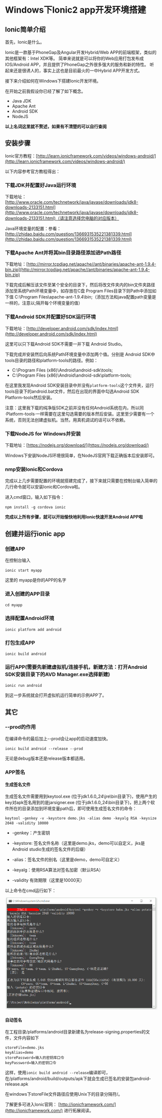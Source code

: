 # Windows下Ionic2 app开发环境搭建

## Ionic简单介绍

首先，Ionic是什么。

Ionic是一款基于PhoneGap及Angular开发Hybrid/Web APP的前端框架，类似的其他框架有：Intel XDK等。
简单来说就是可以将你的Web应用打包发布成IOS/Android APP，并且提供了PhoneGap之外很多强大的服务和新的特性。
听起来还是很诱人的，事实上这也是目前最火的一中Hybrid APP开发方式。

接下来介绍如何在Windows下搭建Ionic开发环境。

在开始之前我假设你已经了解了如下概念。

- Java JDK 
- Apache Ant
- Android SDK
- NodeJS

**以上名词这里就不赘述，如果有不清楚的可以自行查阅**

## 安装步骤

Ionic官方教程：[http://learn.ionicframework.com/videos/windows-android/](http://learn.ionicframework.com/videos/windows-android/)

以下内容参考官方教程得出：

### 下载JDK并配置好Java运行环境

下载地址：[http://www.oracle.com/technetwork/java/javase/downloads/jdk8-downloads-2133151.html](http://www.oracle.com/technetwork/java/javase/downloads/jdk8-downloads-2133151.html)（请注意选择您电脑的对应版本）

Java环境变量的配置：参看：[http://zhidao.baidu.com/question/1366931535221381339.html](http://zhidao.baidu.com/question/1366931535221381339.html)

### 下载Apache Ant并将其bin目录路径添加进Path路径

下载地址：[http://mirror.tcpdiag.net/apache//ant/binaries/apache-ant-1.9.4-bin.zip](http://mirror.tcpdiag.net/apache//ant/binaries/apache-ant-1.9.4-bin.zip)

下载完成后解压该文件至某个安全的目录下，然后将改文件夹内的bin文件夹路径添加至系统Path环境变量中，如存放在C盘 Program Files目录下则Path中添加如下值 C:\Program Files\apache-ant-1.9.4\bin;（添加方法和java配置path变量是一样的，注意以;隔开每个环境变量的值）

### 下载Android SDK并配置好SDK运行环境

下载地址：[http://developer.android.com/sdk/index.html](http://developer.android.com/sdk/index.html)
 
这里可以只下载Android SDK不需要一并下载 Android Studio。

下载完成并安装然后向系统Path环境变量中添加两个值。分别是 Android SDK中tools目录的路径和platform-tools的路径。例如：

- C:\Program Files (x86)\Android\android-sdk\tools;
- C:\Program Files (x86)\Android\android-sdk\platform-tools;
        
在这里我发现Android SDK安装目录中并没有`platform-tools`这个文件夹，运行tools目录下的android.bat文件，然后在出现的界面中勾选Android SDK Platform-tools然后安装。

注意：这里我下载的纯净版SDK之前并没有任何Android系统在内，所以同·Platform-tools·一样需要在这里勾选需要的版本然后安装。这里至少需要有一个系统，否则无法创建虚拟机。当然，用真机调试的话可以不依赖。

### 下载NodeJS for Windows并安装

下载地址：[https://nodejs.org/download/](https://nodejs.org/download/)

Windows下安装NodeJS环境很简单，在NodeJS官网下载正确版本后安装即可。

### nmp安装Ionic和Cordova

完成以上几步需要配置的环境就搭建完成了，接下来就只需要在控制台输入简单的几行命令就可以安装Ionic和Cordova啦。

进入cmd窗口，输入如下指令：

`npm install -g cordova ionic`

**完成以上所有步骤，就可以开始愉快地利用Ionic快速开发Android APP啦**

## 创建并运行ionic app

### 创建APP 

在控制台输入

`ionic start myapp`

这里的 myapp是你的APP的名字

### 进入创建的APP目录

`cd myapp`

### 选择配置Android环境

`ionic platform add android`

### 打包生成APP

`ionic build android`

### 运行APP(需要先新建虚拟机/连接手机，新建方法：打开Android SDK安装目录下的AVD Manager.exe选择新建)

`ionic run android`

到这一步系统就会打开虚拟机运行简单的示例APP了。

## 其它

### --prod的作用

在编译命令的最后加上--prod会让app的启动速度加快。

`ionic build android --release --prod`

无论是debug版本还是release版本都适用。

### APP签名

#### 生成签名文件

生成签名文件需要用到keytool.exe (位于jdk1.6.0_24\jre\bin目录下)，使用产生的key对apk签名用到的是jarsigner.exe (位于jdk1.6.0_24\bin目录下)，把上两个软件所在的目录添加到环境变量path后，即可使用生成签名文件的命令：

```
keytool -genkey -v -keystore demo.jks -alias demo -keyalg RSA -keysize 2048 -validity 10000
```

- -genkey：产生密钥

- -keystore: 签名文件名称（这里是demo.jks，demo可以自定义，jks是Android studio生成的签名文件的后缀）

- -alias：签名文件的别名（这里是demo，demo可自定义）

- -keyalg：使用RSA算法对签名加密（默认RSA）

- -validity 有效期限（这里是10000天）

以上命令在cmd运行如下：

![cmd运行](./src/assets/img/cmd.png)

#### 自动签名

在工程目录/platforms/android目录新建名为release-signing.properties的文件，文件内容如下

	storeFile=demo.jks
	keyAlias=demo
	storePassword=输入的密钥库口令
	keyPassword=输入的密钥口令

这样，使用`ionic build android --release`编译即可，在/platforms/android/build/outputs/apk下就会生成已签名的安装包android-release.apk
   
在windows下storeFile文件路径应使用Unix下的目录分隔符/。

了解更多可进入Ionic官网： [http://ionicframework.com/](http://ionicframework.com/) 进行拓展阅读。
